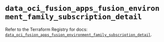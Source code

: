 # `data_oci_fusion_apps_fusion_environment_family_subscription_detail`

Refer to the Terraform Registry for docs: [`data_oci_fusion_apps_fusion_environment_family_subscription_detail`](https://registry.terraform.io/providers/oracle/oci/7.19.0/docs/data-sources/fusion_apps_fusion_environment_family_subscription_detail).

